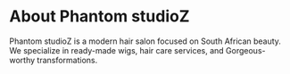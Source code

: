 # About Phantom studioZ
Phantom studioZ is a modern hair salon focused on South African beauty.  
We specialize in ready-made wigs, hair care services, and Gorgeous-worthy transformations.
